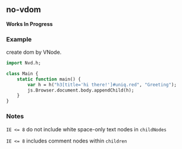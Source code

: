 no-vdom
--------

**Works In Progress**

### Example

create dom by VNode.

```hx
import Nvd.h;

class Main {
    static function main() {
        var h = h("h3[title='hi there!']#uniq.red", "Greeting");
        js.Browser.document.body.appendChild(h);
    }
}
```


### Notes

`IE <= 8` do not include white space-only text nodes in `childNodes`

`IE <= 8` includes comment nodes within `children`
